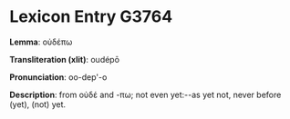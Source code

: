 # Lexicon Entry G3764

**Lemma**: οὐδέπω

**Transliteration (xlit)**: oudépō

**Pronunciation**: oo-dep'-o

**Description**:
from οὐδέ and -πω; not even yet:--as yet not, never before (yet), (not) yet.
